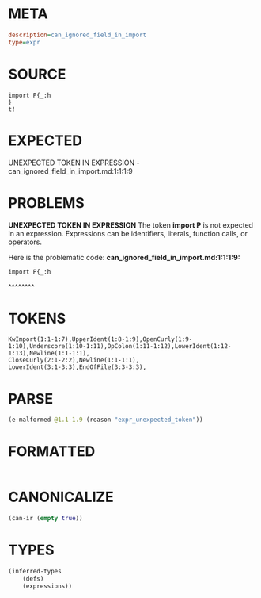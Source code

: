 # META
~~~ini
description=can_ignored_field_in_import
type=expr
~~~
# SOURCE
~~~roc
import P{_:h
}
t!
~~~
# EXPECTED
UNEXPECTED TOKEN IN EXPRESSION - can_ignored_field_in_import.md:1:1:1:9
# PROBLEMS
**UNEXPECTED TOKEN IN EXPRESSION**
The token **import P** is not expected in an expression.
Expressions can be identifiers, literals, function calls, or operators.

Here is the problematic code:
**can_ignored_field_in_import.md:1:1:1:9:**
```roc
import P{_:h
```
^^^^^^^^


# TOKENS
~~~zig
KwImport(1:1-1:7),UpperIdent(1:8-1:9),OpenCurly(1:9-1:10),Underscore(1:10-1:11),OpColon(1:11-1:12),LowerIdent(1:12-1:13),Newline(1:1-1:1),
CloseCurly(2:1-2:2),Newline(1:1-1:1),
LowerIdent(3:1-3:3),EndOfFile(3:3-3:3),
~~~
# PARSE
~~~clojure
(e-malformed @1.1-1.9 (reason "expr_unexpected_token"))
~~~
# FORMATTED
~~~roc

~~~
# CANONICALIZE
~~~clojure
(can-ir (empty true))
~~~
# TYPES
~~~clojure
(inferred-types
	(defs)
	(expressions))
~~~
